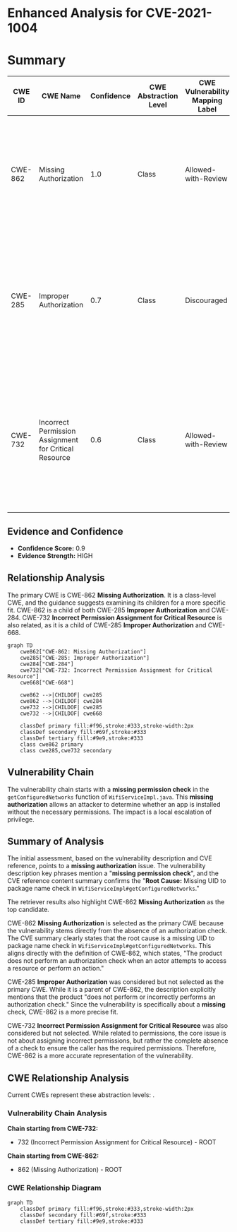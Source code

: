 # Enhanced Analysis for CVE-2021-1004

# Summary
| CWE ID | CWE Name | Confidence | CWE Abstraction Level | CWE Vulnerability Mapping Label | CWE-Vulnerability Mapping Notes |
|---|---|---|---|---|---|
| CWE-862 | Missing Authorization | 1.0 | Class | Allowed-with-Review | Primary CWE.  The product does not perform an authorization check when an actor attempts to access a resource or perform an action. |
| CWE-285 | Improper Authorization | 0.7 | Class | Discouraged | Secondary candidate. The product does not perform or incorrectly performs an authorization check when an actor attempts to access a resource or perform an action. |
| CWE-732 | Incorrect Permission Assignment for Critical Resource | 0.6 | Class | Allowed-with-Review | Secondary candidate. The product specifies permissions for a security-critical resource in a way that allows that resource to be read or modified by unintended actors. |

## Evidence and Confidence

*   **Confidence Score:** 0.9
*   **Evidence Strength:** HIGH

## Relationship Analysis
The primary CWE is CWE-862 **Missing Authorization**. It is a class-level CWE, and the guidance suggests examining its children for a more specific fit. CWE-862 is a child of both CWE-285 **Improper Authorization** and CWE-284. CWE-732 **Incorrect Permission Assignment for Critical Resource** is also related, as it is a child of CWE-285 **Improper Authorization** and CWE-668.

```mermaid
graph TD
    cwe862["CWE-862: Missing Authorization"]
    cwe285["CWE-285: Improper Authorization"]
    cwe284["CWE-284"]
    cwe732["CWE-732: Incorrect Permission Assignment for Critical Resource"]
    cwe668["CWE-668"]
    
    cwe862 -->|CHILDOF| cwe285
    cwe862 -->|CHILDOF| cwe284
    cwe732 -->|CHILDOF| cwe285
    cwe732 -->|CHILDOF| cwe668

    classDef primary fill:#f96,stroke:#333,stroke-width:2px
    classDef secondary fill:#69f,stroke:#333
    classDef tertiary fill:#9e9,stroke:#333
    class cwe862 primary
    class cwe285,cwe732 secondary
```

## Vulnerability Chain
The vulnerability chain starts with a **missing permission check** in the `getConfiguredNetworks` function of `WifiServiceImpl.java`. This **missing authorization** allows an attacker to determine whether an app is installed without the necessary permissions. The impact is a local escalation of privilege.

## Summary of Analysis
The initial assessment, based on the vulnerability description and CVE reference, points to a **missing authorization** issue. The vulnerability description key phrases mention a "**missing permission check**", and the CVE reference content summary confirms the "**Root Cause:** Missing UID to package name check in `WifiServiceImpl#getConfiguredNetworks`."

The retriever results also highlight CWE-862 **Missing Authorization** as the top candidate.

CWE-862 **Missing Authorization** is selected as the primary CWE because the vulnerability stems directly from the absence of an authorization check. The CVE summary clearly states that the root cause is a missing UID to package name check in `WifiServiceImpl#getConfiguredNetworks`. This aligns directly with the definition of CWE-862, which states, "The product does not perform an authorization check when an actor attempts to access a resource or perform an action."

CWE-285 **Improper Authorization** was considered but not selected as the primary CWE. While it is a parent of CWE-862, the description explicitly mentions that the product "does not perform or incorrectly performs an authorization check." Since the vulnerability is specifically about a **missing** check, CWE-862 is a more precise fit.

CWE-732 **Incorrect Permission Assignment for Critical Resource** was also considered but not selected. While related to permissions, the core issue is not about assigning incorrect permissions, but rather the complete absence of a check to ensure the caller has the required permissions. Therefore, CWE-862 is a more accurate representation of the vulnerability.


## CWE Relationship Analysis

Current CWEs represent these abstraction levels: .


### Vulnerability Chain Analysis

**Chain starting from CWE-732:**
- 732 (Incorrect Permission Assignment for Critical Resource) - ROOT


**Chain starting from CWE-862:**
- 862 (Missing Authorization) - ROOT



### CWE Relationship Diagram

```mermaid
graph TD
    classDef primary fill:#f96,stroke:#333,stroke-width:2px
    classDef secondary fill:#69f,stroke:#333
    classDef tertiary fill:#9e9,stroke:#333
```